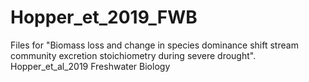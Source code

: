 # Hopper_et_2019_FWB

Files for  "Biomass loss and change in species dominance shift stream community excretion stoichiometry during severe drought". Hopper_et_al_2019 Freshwater Biology
